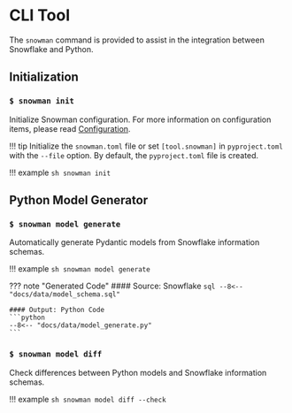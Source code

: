 # CLI Tool

The `snowman` command is provided to assist in the integration between Snowflake and Python.

## Initialization
### `$ snowman init`

Initialize Snowman configuration. For more information on configuration items, please read [Configuration](./configuration.md#Configuration).

!!! tip
    Initialize the `snowman.toml` file or set `[tool.snowman]` in `pyproject.toml` with the `--file` option. By default, the `pyproject.toml` file is created.

!!! example
    ```sh
    snowman init
    ```

## Python Model Generator
### `$ snowman model generate`

Automatically generate Pydantic models from Snowflake information schemas.

!!! example
    ```sh
    snowman model generate
    ```

??? note "Generated Code"
    #### Source: Snowflake
    ```sql
    --8<-- "docs/data/model_schema.sql"
    ```

    #### Output: Python Code
    ```python
    --8<-- "docs/data/model_generate.py"
    ```


### `$ snowman model diff`

Check differences between Python models and Snowflake information schemas.

!!! example
    ```sh
    snowman model diff --check
    ```
